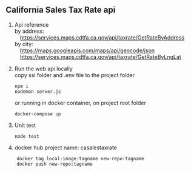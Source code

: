 ## California Sales Tax Rate api
1. Api reference  
    by address:  
    &emsp;https://services.maps.cdtfa.ca.gov/api/taxrate/GetRateByAddress   
    by city:  
    &emsp;https://maps.googleapis.com/maps/api/geocode/json  
    &emsp;https://services.maps.cdtfa.ca.gov/api/taxrate/GetRateByLngLat

2. Run the web api locally  
    copy ssl folder and .env file to the project folder  
    ```
    npm i 
    nodemon server.js
    ```
    or running in docker container, on project root folder
    ```
    docker-compose up 
    ```
3. Unit test
    ```
    node test
    ```
3. docker hub project name: casalestaxrate  
```
    docker tag local-image:tagname new-repo:tagname  
    docker push new-repo:tagname
```